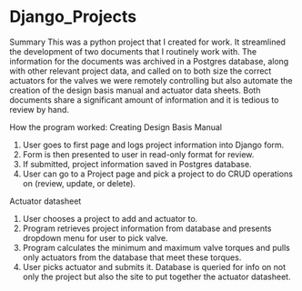 # Django_Projects
Summary
This was a python project that I created for work. It streamlined the development of two documents that I routinely work with.
The information for the documents was archived in a Postgres database, along with other relevant project data, and called on to
both size the correct actuators for the valves we were remotely controlling but also automate the creation of the design basis manual and 
actuator data sheets. Both documents share a significant amount of information and it is tedious to review by hand.

How the program worked:
Creating Design Basis Manual
1. User goes to first page and logs project information into Django form.
2. Form is then presented to user in read-only format for review.
3. If submitted, project information saved in Postgres database.
4. User can go to a Project page and pick a project to do CRUD operations on (review, update, or delete).

Actuator datasheet
1. User chooses a project to add and actuator to.
2. Program retrieves project information from database and presents dropdown menu for user to pick valve.
3. Program calculates the minimum and maximum valve torques and pulls only actuators from the database that meet these torques.
4. User picks actuator and submits it. Database is queried for info on not only the project but also the site to put together the actuator datasheet.

